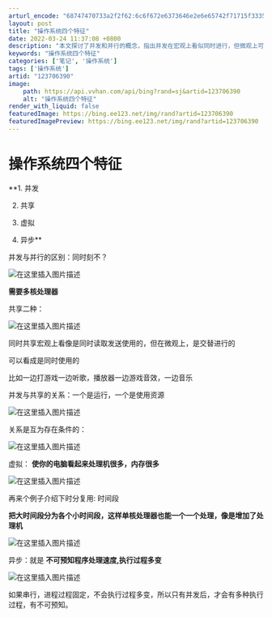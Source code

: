 ```yaml
---
arturl_encode: "68747470733a2f2f62:6c6f672e6373646e2e6e65742f71715f33353632393937312f:61727469636c652f64657461696c732f313233373036333930"
layout: post
title: "操作系统四个特征"
date: 2022-03-24 11:37:08 +0800
description: "本文探讨了并发和并行的概念，指出并发在宏观上看似同时进行，但微观上可能是交替执行，而并行则需要多核处"
keywords: "操作系统四个特征"
categories: ['笔记', '操作系统']
tags: ['操作系统']
artid: "123706390"
image:
    path: https://api.vvhan.com/api/bing?rand=sj&artid=123706390
    alt: "操作系统四个特征"
render_with_liquid: false
featuredImage: https://bing.ee123.net/img/rand?artid=123706390
featuredImagePreview: https://bing.ee123.net/img/rand?artid=123706390
---
```


# 操作系统四个特征

**1. 并发
  
2. 共享
  
3. 虚拟
  
4. 异步**

并发与并行的区别：同时刻不？
  
![在这里插入图片描述](https://i-blog.csdnimg.cn/blog_migrate/99898cbd8853dd4eb8510efaffca4877.png)
  
**需要多核处理器**

共享二种：
  
![在这里插入图片描述](https://i-blog.csdnimg.cn/blog_migrate/f89bea8ef595f820f1c186c66593425f.png)
  
同时共享宏观上看像是同时读取发送使用的，但在微观上，是交替进行的
  
可以看成是同时使用的
  
比如一边打游戏一边听歌，播放器一边游戏音效，一边音乐

并发与共享的关系：一个是运行，一个是使用资源
  
![在这里插入图片描述](https://i-blog.csdnimg.cn/blog_migrate/e9e04ddc5f8281e0d04aa9533c15b3ba.png)

关系是互为存在条件的：

![在这里插入图片描述](https://i-blog.csdnimg.cn/blog_migrate/c50f7976d05be176519339c8c4e9df77.png)

虚拟：
**使你的电脑看起来处理机很多，内存很多**
  
![在这里插入图片描述](https://i-blog.csdnimg.cn/blog_migrate/138ae009d2ea520cf01a189f0658f496.png)
  
再来个例子介绍下时分复用: 时间段

**把大时间段分为各个小时间段，这样单核处理器也能一个一个处理，像是增加了处理机**
  
![在这里插入图片描述](https://i-blog.csdnimg.cn/blog_migrate/af52f1b4d29ece410444a3f1459a49bd.png)
  
异步：就是
**不可预知程序处理速度,执行过程多变**

![在这里插入图片描述](https://i-blog.csdnimg.cn/blog_migrate/12d7436b78d73c9f4e05e4b4e6572d69.png)
  
如果串行，进程过程固定，不会执行过程多变，所以只有并发后，才会有多种执行过程，有不可预知。